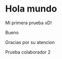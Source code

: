 <!DOCTYPE html>
<html>
<body>

<h1>Hola mundo</h1>
<p>Mi primera prueba xD! </p>
<p>Bueno</p>
<r></r>
<p>Gracias por su atencion<p>
</body>
<p> Prueba colaborador 2 <p>
</html>
